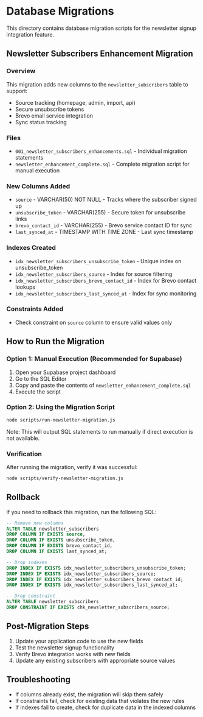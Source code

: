 # Database Migrations

This directory contains database migration scripts for the newsletter signup integration feature.

## Newsletter Subscribers Enhancement Migration

### Overview
This migration adds new columns to the `newsletter_subscribers` table to support:
- Source tracking (homepage, admin, import, api)
- Secure unsubscribe tokens
- Brevo email service integration
- Sync status tracking

### Files
- `001_newsletter_subscribers_enhancements.sql` - Individual migration statements
- `newsletter_enhancement_complete.sql` - Complete migration script for manual execution

### New Columns Added
- `source` - VARCHAR(50) NOT NULL - Tracks where the subscriber signed up
- `unsubscribe_token` - VARCHAR(255) - Secure token for unsubscribe links
- `brevo_contact_id` - VARCHAR(255) - Brevo service contact ID for sync
- `last_synced_at` - TIMESTAMP WITH TIME ZONE - Last sync timestamp

### Indexes Created
- `idx_newsletter_subscribers_unsubscribe_token` - Unique index on unsubscribe_token
- `idx_newsletter_subscribers_source` - Index for source filtering
- `idx_newsletter_subscribers_brevo_contact_id` - Index for Brevo contact lookups
- `idx_newsletter_subscribers_last_synced_at` - Index for sync monitoring

### Constraints Added
- Check constraint on `source` column to ensure valid values only

## How to Run the Migration

### Option 1: Manual Execution (Recommended for Supabase)
1. Open your Supabase project dashboard
2. Go to the SQL Editor
3. Copy and paste the contents of `newsletter_enhancement_complete.sql`
4. Execute the script

### Option 2: Using the Migration Script
```bash
node scripts/run-newsletter-migration.js
```
Note: This will output SQL statements to run manually if direct execution is not available.

### Verification
After running the migration, verify it was successful:
```bash
node scripts/verify-newsletter-migration.js
```

## Rollback
If you need to rollback this migration, run the following SQL:

```sql
-- Remove new columns
ALTER TABLE newsletter_subscribers 
DROP COLUMN IF EXISTS source,
DROP COLUMN IF EXISTS unsubscribe_token,
DROP COLUMN IF EXISTS brevo_contact_id,
DROP COLUMN IF EXISTS last_synced_at;

-- Drop indexes
DROP INDEX IF EXISTS idx_newsletter_subscribers_unsubscribe_token;
DROP INDEX IF EXISTS idx_newsletter_subscribers_source;
DROP INDEX IF EXISTS idx_newsletter_subscribers_brevo_contact_id;
DROP INDEX IF EXISTS idx_newsletter_subscribers_last_synced_at;

-- Drop constraint
ALTER TABLE newsletter_subscribers 
DROP CONSTRAINT IF EXISTS chk_newsletter_subscribers_source;
```

## Post-Migration Steps
1. Update your application code to use the new fields
2. Test the newsletter signup functionality
3. Verify Brevo integration works with new fields
4. Update any existing subscribers with appropriate source values

## Troubleshooting
- If columns already exist, the migration will skip them safely
- If constraints fail, check for existing data that violates the new rules
- If indexes fail to create, check for duplicate data in the indexed columns